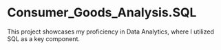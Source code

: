 # Consumer_Goods_Analysis.SQL
This project showcases my proficiency in Data Analytics, where I utilized SQL as a key component.
